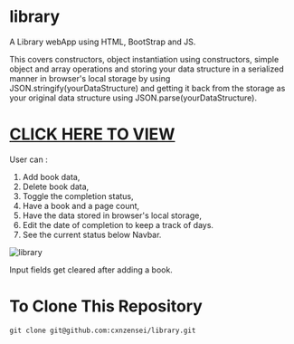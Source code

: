 # library

A Library webApp using HTML, BootStrap and JS.

This covers constructors, object instantiation using constructors, 
simple object and array operations and storing your data structure 
in a serialized manner in browser's local storage by using 
JSON.stringify(yourDataStructure) and getting it back from the storage 
as your original data structure using JSON.parse(yourDataStructure).

# [CLICK HERE TO VIEW](https://cxnz.github.io/library/)

User can :
1. Add book data,
2. Delete book data,
3. Toggle the completion status,
4. Have a book and a page count,
5. Have the data stored in browser's local storage,
6. Edit the date of completion to keep a track of days.
7. See the current status below Navbar.

![library](https://user-images.githubusercontent.com/86833783/128404452-d83dc83c-e8ca-4144-81f2-d8c30f252811.png)


Input fields get cleared after adding a book.

# To Clone This Repository

`git clone git@github.com:cxnzensei/library.git`
